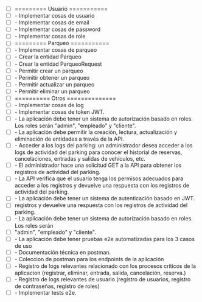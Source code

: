 * [ ] ========= Usuario ===========
* [ ] \- Implementar cosas de usuario
* [ ] \- Implementar cosas de email
* [ ] \- Implementar cosas de password
* [ ] \- Implementar cosas de role
* [ ] ========= Parqueo ===========
* [ ] \- Implementar cosas de parqueo
* [ ] \- Crear la entidad Parqueo
* [ ] \- Crear la entidad ParqueoRequest
* [ ] \- Permitir crear un parqueo
* [ ] \- Permitir obtener un parqueo
* [ ] \- Permitir actualizar un parqueo
* [ ] \- Permitir eliminar un parqueo
* [ ] ========== Otros ==============
* [ ] \- Implementar cosas de log
* [ ] \- Implementar cosas de token JWT\.
* [ ] \- La aplicación debe tener un sistema de autorización basado en roles\. Los roles serán
"admin", "empleado" y "cliente".
* [ ] \- La aplicación debe permitir la creación\, lectura\, actualización y eliminación de entidades a
través de la API.
* [ ] \- Acceder a los logs del parking: un administrador desea acceder a los logs de actividad del
parking para conocer el historial de reservas, cancelaciones, entradas y salidas de vehículos,
etc.
* [ ] \- El administrador hace una solicitud GET a la API para obtener los registros de actividad del parking\.
* [ ] \- La API verifica que el usuario tenga los permisos adecuados para acceder a los registros y devuelve una respuesta con los registros de actividad del parking\.
* [ ] \- La aplicación debe tener un sistema de autenticación basado en JWT\.
* [ ] registros y devuelve una respuesta con los registros de actividad del parking.
* [ ] \- La aplicación debe tener un sistema de autorización basado en roles\. Los roles serán
* [ ] "admin", "empleado" y "cliente".
* [ ] \- La aplicación debe tener pruebas e2e automatizadas para los 3 casos de uso
* [ ] \- Documentación técnica en postman\.
* [ ] \- Coleccion de postman para los endpoints de la aplicación
* [ ] \- Registro de logs relevantes relacionado con los
procesos criticos de la aplicacion (registrar, eliminar, entrada, salida, cancelación, reserva.)
* [ ] \- Registro de logs relevantes de usuario \(registro de usuarios\, registro de contraseñas\, registro de roles\)
* [ ] \- Implementar tests e2e\.